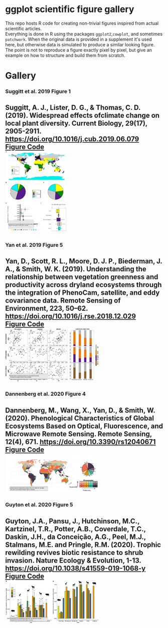 # ggplot scientific figure gallery

This repo hosts R code for creating non-trivial figures inspired from actual scientific articles.   
Everything is done in R using the packages `ggplot2`,`cowplot`, and  sometimes `patchwork`. When the original data is provided in a supplement it's used  here, but otherwise data is simulated to produce a similar looking figure. The point is not to reproduce a figure exactly pixel by pixel, but give an example on how to structure and build them from scratch. 

# Gallery

### Suggitt et al. 2019 Figure 1
Suggitt, A. J., Lister, D. G., & Thomas, C. D. (2019). Widespread effects ofclimate change on local plant diversity. Current Biology, 29(17), 2905-2911. https://doi.org/10.1016/j.cub.2019.06.079  
[Figure Code](https://github.com/sdtaylor/complex_figure_examples/tree/master/suggitt2019)  
<img src="https://raw.githubusercontent.com/sdtaylor/complex_figure_examples/master/suggitt2019/suggitt2019_final.png" width="200">
------
### Yan et al. 2019 Figure 5
Yan, D., Scott, R. L., Moore, D. J. P., Biederman, J. A., & Smith, W. K. (2019). Understanding the relationship between vegetation greenness and productivity across dryland ecosystems through the integration of PhenoCam, satellite, and eddy covariance data. Remote Sensing of Environment, 223, 50–62. https://doi.org/10.1016/j.rse.2018.12.029  
[Figure Code](https://github.com/sdtaylor/complex_figure_examples/tree/master/yan2019)  
<img src="https://raw.githubusercontent.com/sdtaylor/complex_figure_examples/master/yan2019/yan2019_final.png" width="300">
------
### Dannenberg et al. 2020 Figure 4
Dannenberg, M., Wang, X., Yan, D., & Smith, W. (2020). Phenological Characteristics of Global Ecosystems Based on Optical, Fluorescence, and Microwave Remote Sensing. Remote Sensing, 12(4), 671. https://doi.org/10.3390/rs12040671  
[Figure Code](https://github.com/sdtaylor/complex_figure_examples/tree/master/dannenberg2020)  
<img src="https://raw.githubusercontent.com/sdtaylor/complex_figure_examples/master/dannenberg2020/dannenberg2020_final.png" width="300">
------
### Guyton et al. 2020 Figure 5
Guyton, J.A., Pansu, J., Hutchinson, M.C., Kartzinel, T.R., Potter, A.B., Coverdale, T.C., Daskin, J.H., da Conceição, A.G., Peel, M.J., Stalmans, M.E. and Pringle, R.M. (2020). Trophic rewilding revives biotic resistance to shrub invasion.  Nature Ecology & Evolution, 1-13. https://doi.org/10.1038/s41559-019-1068-y  
[Figure Code](https://github.com/sdtaylor/complex_figure_examples/tree/master/guyton2020)  
<img src="https://raw.githubusercontent.com/sdtaylor/complex_figure_examples/master/guyton2020/guyton2020_final.png" width="300">
------
